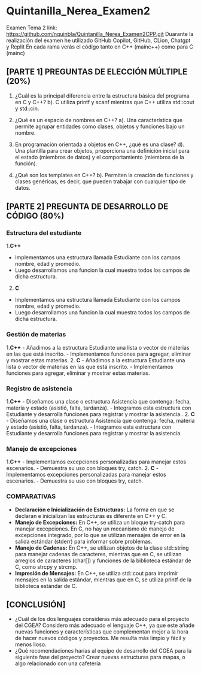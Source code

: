 # Quintanilla_Nerea_Examen2
Examen Tema 2
link: https://github.com/nquinbla/Quintanilla_Nerea_Examen2CPP.git
Duarante la realización del examen he utilizado GitHub Copilot, GitHub, CLion, Chatgpt y Replit
En cada rama verás el código tanto en C++ (mainc++) como para C (mainc)

## [PARTE 1] PREGUNTAS DE ELECCIÓN MÚLTIPLE (20%)
1. ¿Cuál es la principal diferencia entre la estructura básica del programa en C y C++?
b). C utiliza printf y scanf mientras que C++ utiliza std::cout y std::cin.

2. ¿Qué es un espacio de nombres en C++?
a). Una característica que permite agrupar entidades como clases, objetos y funciones bajo un nombre.

3. En programación orientada a objetos en C++, ¿qué es una clase?
d). Una plantilla para crear objetos, proporciona una definición inicial para el estado (miembros de datos) y el comportamiento (miembros de la función).

4. ¿Qué son los templates en C++?
b). Permiten la creación de funciones y clases genéricas, es decir, que pueden trabajar con cualquier tipo de datos.


## [PARTE 2] PREGUNTA DE DESARROLLO DE CÓDIGO (80%)
### Estructura del estudiante
  1.**C++**
   - Implementamos una estructura llamada Estudiante con los campos nombre, edad y promedio.
   - Luego desarrollamos una funcion la cual muestra todos los campos de dicha estructura.
  2. **C**
   - Implementamos una estructura llamada Estudiante con los campos nombre, edad y promedio.
   - Luego desarrollamos una funcion la cual muestra todos los campos de dicha estructura.

### Gestión de materias
 1.**C++**
    - Añadimos a la estructura Estudiante una lista o vector de materias en las que está inscrito.
    - Implementamos funciones para agregar, eliminar y mostrar estas materias.
  2. **C**
    - Añadimos a la estructura Estudiante una lista o vector de materias en las que está inscrito.
    - Implementamos funciones para agregar, eliminar y mostrar estas materias.
     
### Registro de asistencia
 1.**C++**
    - Diseñamos una clase o estructura Asistencia que contenga: fecha, materia y estado (asistió, falta, tardanza).
    - Integramos esta estructura con Estudiante y desarrolla funciones para registrar y mostrar la asistencia..
  2. **C**
    - Diseñamos una clase o estructura Asistencia que contenga: fecha, materia y estado (asistió, falta, tardanza).
    - Integramos esta estructura con Estudiante y desarrolla funciones para registrar y mostrar la asistencia.
    
### Manejo de excepciones
 1.**C++**
    - Implementamos excepciones personalizadas para manejar estos escenarios.
    - Demuestra su uso con bloques try, catch.
  2. **C**
    - Implementamos excepciones personalizadas para manejar estos escenarios.
    - Demuestra su uso con bloques try, catch.

### COMPARATIVAS
- **Declaración e Inicialización de Estructuras:** La forma en que se declaran e inicializan las estructuras es diferente en C++ y C.
- **Manejo de Excepciones:** En C++, se utiliza un bloque try-catch para manejar excepciones. En C, no hay un mecanismo de manejo de excepciones integrado, por lo que se utilizan mensajes de error en la salida estándar (stderr) para informar sobre problemas.
- **Manejo de Cadenas:** En C++, se utilizan objetos de la clase std::string para manejar cadenas de caracteres, mientras que en C, se utilizan arreglos de caracteres (char[]) y funciones de la biblioteca estándar de C, como strcpy y strcmp.
- **Impresión de Mensajes:** En C++, se utiliza std::cout para imprimir mensajes en la salida estándar, mientras que en C, se utiliza printf de la biblioteca estándar de C.

## [CONCLUSIÓN]
* ¿Cuál de los dos lenguajes consideras más adecuado para el proyecto del CGEA?
  Considero más adecuado el lenguaje C++, ya que este añade nuevas funciones y características que complementan mejor a la hora de hacer nuevos códigos y proyectos. Me resulta más limpio y fácil y menos lioso. 
* ¿Qué recomendaciones harías al equipo de desarrollo del CGEA para la siguiente fase del proyecto?
  Crear nuevas estructuras para mapas, o algo relacionado con una cafetería

